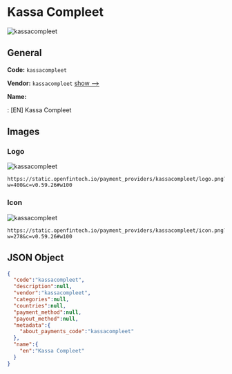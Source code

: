 
# Kassa Compleet 
![kassacompleet](https://static.openfintech.io/payment_providers/kassacompleet/logo.png?w=400&c=v0.59.26#w100)  

## General 
 
**Code:** `kassacompleet` 
 
**Vendor:** `kassacompleet` [show -->](/vendors/kassacompleet/) 
 
**Name:** 
 
:	[EN] Kassa Compleet 
 

## Images 

### Logo 
 
![kassacompleet](https://static.openfintech.io/payment_providers/kassacompleet/logo.png?w=400&c=v0.59.26#w100)  

```
https://static.openfintech.io/payment_providers/kassacompleet/logo.png?w=400&c=v0.59.26#w100
```  

### Icon 
 
![kassacompleet](https://static.openfintech.io/payment_providers/kassacompleet/icon.png?w=278&c=v0.59.26#w100)  

```
https://static.openfintech.io/payment_providers/kassacompleet/icon.png?w=278&c=v0.59.26#w100
```  

## JSON Object 

```json
{
  "code":"kassacompleet",
  "description":null,
  "vendor":"kassacompleet",
  "categories":null,
  "countries":null,
  "payment_method":null,
  "payout_method":null,
  "metadata":{
    "about_payments_code":"kassacompleet"
  },
  "name":{
    "en":"Kassa Compleet"
  }
}
```  

